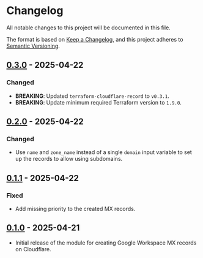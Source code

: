 # Changelog

All notable changes to this project will be documented in this file.

The format is based on [Keep a Changelog](https://keepachangelog.com/en/1.1.0/),
and this project adheres to
[Semantic Versioning](https://semver.org/spec/v2.0.0.html).

## [0.3.0] - 2025-04-22

### Changed

- **BREAKING**: Updated `terraform-cloudflare-record` to `v0.3.1`.
- **BREAKING**: Update minimum required Terraform version to `1.9.0`.

## [0.2.0] - 2025-04-22

### Changed

- Use `name` and `zone_name` instead of a single `domain` input variable to set
  up the records to allow using subdomains.

## [0.1.1] - 2025-04-22

### Fixed

- Add missing priority to the created MX records.

## [0.1.0] - 2025-04-21

- Initial release of the module for creating Google Workspace MX records on
  Cloudflare.

[0.3.0]:
  https://github.com/visiosto/terraform-cloudflare-google-workspace/compare/v0.2.0...v0.3.0
[0.2.0]:
  https://github.com/visiosto/terraform-cloudflare-google-workspace/compare/v0.1.1...v0.2.0
[0.1.1]:
  https://github.com/visiosto/terraform-cloudflare-google-workspace/compare/v0.1.0...v0.1.1
[0.1.0]:
  https://github.com/visiosto/terraform-cloudflare-google-workspace/releases/tag/v0.1.0
